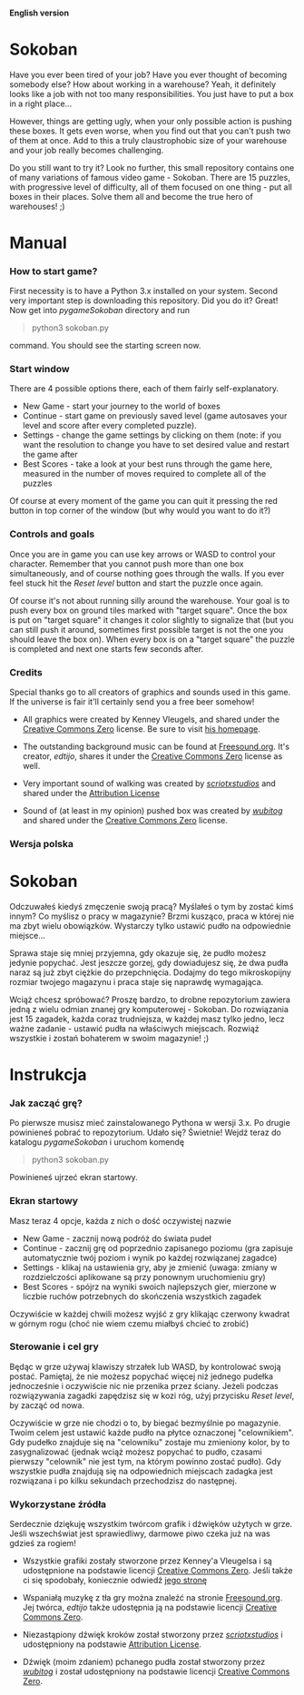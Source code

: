 #### English version

# Sokoban
Have you ever been tired of your job? Have you ever thought of becoming somebody else? How about working in a warehouse? Yeah, it definitely looks like a job with not too many responsibilities. You just have to put a box in a right place...

However, things are getting ugly, when your only possible action is pushing these boxes. It gets even worse, when you find out that you can't push two of them at once. Add to this a truly claustrophobic size of your warehouse and your job really becomes challenging. 

Do you still want to try it? Look no further, this small repository contains one of many variations of famous video game - Sokoban. There are 15 puzzles, with progressive level of difficulty, all of them focused on one thing - put all boxes in their places. Solve them all and become the true hero of warehouses! ;)

# Manual

### How to start game?

First necessity is to have a Python 3.x installed on your system. Second very important step is downloading this repository. Did you do it? Great! Now get into *pygameSokoban* directory and run

> python3 sokoban.py

command. You should see the starting screen now.

### Start window

There are 4 possible options there, each of them fairly self-explanatory.

* New Game - start your journey to the world of boxes
* Continue - start game on previously saved level (game autosaves your level and score after every completed puzzle).
* Settings - change the game settings by clicking on them (note: if you want the resolution to change you have to set desired value and restart the game after
* Best Scores - take a look at your best runs through the game here, measured in the number of moves required to complete all of the puzzles

Of course at every moment of the game you can quit it pressing the red button in top corner of the window (but why would you want to do it?)

### Controls and goals

Once you are in game you can use key arrows or WASD to control your character. Remember that you cannot push more than one box simultaneously, and of course nothing goes through the walls. If you ever feel stuck hit the *Reset level* button and start the puzzle once again.

Of course it's not about running silly around the warehouse. Your goal is to push every box on ground tiles marked with "target square". Once the box is put on "target square" it changes it color slightly to signalize that (but you can still push it around, sometimes first possible target is not the one you should leave the box on). When every box is on a "target square" the puzzle is completed and next one starts few seconds after.

### Credits

Special thanks go to all creators of graphics and sounds used in this game. If the universe is fair it'll certainly send you a free beer somehow!

* All graphics were created by Kenney Vleugels, and shared under the [Creative Commons Zero](https://creativecommons.org/publicdomain/zero/1.0/) license. Be sure to visit [his homepage](www.kenney.nl).

* The outstanding background music can be found at [Freesound.org](https://freesound.org/people/edtijo/sounds/240376/). It's creator, *edtijo*, shares it under the [Creative Commons Zero](https://creativecommons.org/publicdomain/zero/1.0/) license as well.

* Very important sound of walking was created by [*scriotxstudios*](https://freesound.org/people/scriotxstudios/sounds/348750/) and shared under the [Attribution License](https://creativecommons.org/licenses/by/3.0/)

* Sound of (at least in my opinion) pushed box was created by [*wubitog*](https://freesound.org/people/wubitog/sounds/234784/) and shared under the [Creative Commons Zero](https://creativecommons.org/publicdomain/zero/1.0/) license.

### Wersja polska

# Sokoban
Odczuwałeś kiedyś zmęczenie swoją pracą? Myślałeś o tym by zostać kimś innym? Co myślisz o pracy w magazynie? Brzmi kusząco, praca w której nie ma zbyt wielu obowiązków. Wystarczy tylko ustawić pudło na odpowiednie miejsce...

Sprawa staje się mniej przyjemna, gdy okazuje się, że pudło możesz jedynie popychać. Jest jeszcze gorzej, gdy dowiadujesz się, że dwa pudła naraz są już zbyt ciężkie do przepchnięcia. Dodajmy do tego mikroskopijny rozmiar twojego magazynu i praca staje się naprawdę wymagająca.

Wciąż chcesz spróbować? Proszę bardzo, to drobne repozytorium zawiera jedną z wielu odmian znanej gry komputerowej - Sokoban. Do rozwiązania jest 15 zagadek, każda coraz trudniejsza, w każdej masz tylko jedno, lecz ważne zadanie - ustawić pudła na właściwych miejscach. Rozwiąż wszystkie i zostań bohaterem w swoim magazynie! ;)

# Instrukcja

### Jak zacząć grę?

Po pierwsze musisz mieć zainstalowanego Pythona w wersji 3.x. Po drugie powinieneś pobrać to repozytorium. Udało się? Świetnie! Wejdź teraz do katalogu *pygameSokoban* i uruchom komendę

> python3 sokoban.py

Powinieneś ujrzeć ekran startowy.

### Ekran startowy

Masz teraz 4 opcje, każda z nich o dość oczywistej nazwie

* New Game - zacznij nową podróż do świata pudeł
* Continue - zacznij grę od poprzednio zapisanego poziomu (gra zapisuje automatycznie twój poziom i wynik po każdej rozwiązanej zagadce)
* Settings - klikaj na ustawienia gry, aby je zmienić (uwaga: zmiany w rozdzielczości aplikowane są przy ponownym uruchomieniu gry)
* Best Scores - spójrz na wyniki swoich najlepszych gier, mierzone w liczbie ruchów potrzebnych do skończenia wszystkich zagadek

Oczywiście w każdej chwili możesz wyjść z gry klikając czerwony kwadrat w górnym rogu (choć nie wiem czemu miałbyś chcieć to zrobić)

### Sterowanie i cel gry

Będąc w grze używaj klawiszy strzałek lub WASD, by kontrolować swoją postać. Pamiętaj, że nie możesz popychać więcej niż jednego pudełka jednocześnie i oczywiście nic nie przenika przez ściany. Jeżeli podczas rozwiązywania zagadki zapędzisz się w kozi róg, użyj przycisku *Reset level*, by zacząć od nowa.

Oczywiście w grze nie chodzi o to, by biegać bezmyślnie po magazynie. Twoim celem jest ustawić każde pudło na płytce oznaczonej "celownikiem". Gdy pudełko znajduje się na "celowniku" zostaje mu zmieniony kolor, by to zasygnalizować (jednak wciąż możesz popychać to pudło, czasami pierwszy "celownik" nie jest tym, na którym powinno zostać pudło). Gdy wszystkie pudła znajdują się na odpowiednich miejscach zadagka jest rozwiązana i po kilku sekundach przechodzisz do następnej.


### Wykorzystane źródła

Serdecznie dziękuję wszystkim twórcom grafik i dźwięków użytych w grze. Jeśli wszechświat jest sprawiedliwy, darmowe piwo czeka już na was gdzieś za rogiem!

* Wszystkie grafiki zostały stworzone przez Kenney'a Vleugelsa i są udostępnione na podstawie licencji [Creative Commons Zero](https://creativecommons.org/publicdomain/zero/1.0/). Jeśli także ci się spodobały, koniecznie odwiedź [jego stronę](www.kenney.nl)

* Wspaniałą muzykę z tła gry można znaleźć na stronie [Freesound.org](https://freesound.org/people/edtijo/sounds/240376/). Jej twórca, *edtijo* także udostępnia ją na podstawie licencji [Creative Commons Zero](https://creativecommons.org/publicdomain/zero/1.0/).

* Niezastąpiony dźwięk kroków został stworzony przez [*scriotxstudios*](https://freesound.org/people/scriotxstudios/sounds/348750/) i udostępniony na podstawie [Attribution License](https://creativecommons.org/licenses/by/3.0/).

* Dźwięk (moim zdaniem) pchanego pudła został stworzony przez [*wubitog*](https://freesound.org/people/wubitog/sounds/234784/) i został udostępniony na podstawie licencji [Creative Commons Zero](https://creativecommons.org/publicdomain/zero/1.0/).
